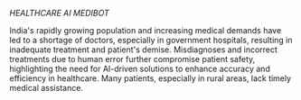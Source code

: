 *HEALTHCARE AI MEDIBOT*

India's rapidly growing population and increasing medical demands have led to a shortage of doctors, especially in government hospitals, resulting in inadequate treatment and patient's demise.
Misdiagnoses and incorrect treatments due to human error further compromise patient safety, highlighting the need for AI-driven solutions to enhance accuracy and efficiency in healthcare.
Many patients, especially in rural areas, lack timely medical assistance.
